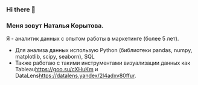 ### Hi there 👋

### Меня зовут Наталья Корытова.
Я - аналитик данных с опытом работы в маркетинге (более 5 лет).

- Для анализа данных использую Python (библиотеки pandas, numpy, matplotlib, scipy, seaborn), SQL
- Также работаю с такими инструментами визуализации данных как Tableau<https://goo.su/cXHuKm> и DataLens<https://datalens.yandex/2l4adxv80ffur>.
